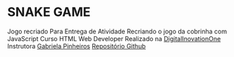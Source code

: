 # SNAKE GAME
Jogo recriado Para Entrega de Atividade Recriando o jogo da cobrinha com JavaScript
Curso HTML Web Developer Realizado na [DigitalInovationOne](https://digitalinnovation.one/sign-up)
Instrutora [Gabriela Pinheiros](https://github.com/SpruceGabriela)
[Repositório Github](https://github.com/SpruceGabriela/snake-the-game)
